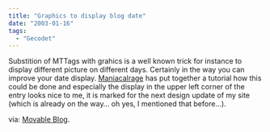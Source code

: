 ```yaml
---
title: "Graphics to display blog date"
date: "2003-01-16"
tags:
  - "Gecodet"
---
```


Substition of MTTags with grahics is a well known trick for instance to display different picture on different days. Certainly in the way you can improve your date display. [Maniacalrage](http://www.maniacalrage.net/archives/2003_01.php#000217 "maniacalrage [archives]") has put together a tutorial how this could be done and especially the display in the upper left corner of the entry looks nice to me, it is marked for the next design update of my site (which is already on the way… oh yes, I mentioned that before…).

via: [Movable Blog](http://www.richarderiksson.com/movableblog/archives/graphical_dates0115.php).
